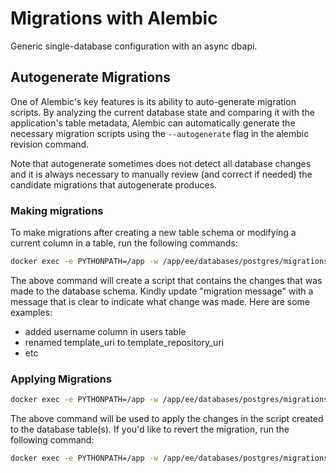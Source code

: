 # Migrations with Alembic

Generic single-database configuration with an async dbapi.

## Autogenerate Migrations

One of Alembic's key features is its ability to auto-generate migration scripts. By analyzing the current database state and comparing it with the application's table metadata, Alembic can automatically generate the necessary migration scripts using the `--autogenerate` flag in the alembic revision command.

Note that autogenerate sometimes does not detect all database changes and it is always necessary to manually review (and correct if needed) the candidate migrations that autogenerate produces.

### Making migrations

To make migrations after creating a new table schema or modifying a current column in a table, run the following commands:

```bash
docker exec -e PYTHONPATH=/app -w /app/ee/databases/postgres/migrations/core agenta-ee-dev-api-1 alembic -c alembic.ini revision --autogenerate -m "migration message"
```

The above command will create a script that contains the changes that was made to the database schema. Kindly update "migration message" with a message that is clear to indicate what change was made. Here are some examples:

- added username column in users table
- renamed template_uri to template_repository_uri
- etc

### Applying Migrations

```bash
docker exec -e PYTHONPATH=/app -w /app/ee/databases/postgres/migrations/core agenta-ee-dev-api-1 alembic -c alembic.ini upgrade head
```

The above command will be used to apply the changes in the script created to the database table(s). If you'd like to revert the migration, run the following command:

```bash
docker exec -e PYTHONPATH=/app -w /app/ee/databases/postgres/migrations/core agenta-ee-dev-api-1 alembic -c alembic.ini downgrade head
```
